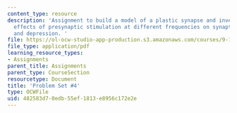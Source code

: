 ```yaml
---
content_type: resource
description: 'Assignment to build a model of a plastic synapse and investigate the
  effects of presynaptic stimulation at different frequencies on synaptic potentiation
  and depression. '
file: https://ol-ocw-studio-app-production.s3.amazonaws.com/courses/9-16-cellular-neurophysiology-spring-2002/482583d70edb55ef1813e8956c172e2e_problem_set_4.pdf
file_type: application/pdf
learning_resource_types:
- Assignments
parent_title: Assignments
parent_type: CourseSection
resourcetype: Document
title: 'Problem Set #4'
type: OCWFile
uid: 482583d7-0edb-55ef-1813-e8956c172e2e
---
```


